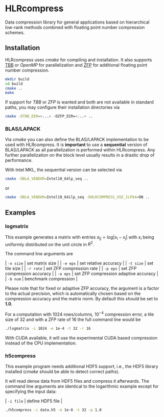 HLRcompress
===========

Data compression library for general applications based on hierarchical low-rank 
methods combined with floating point number compression schemes.

## Installation

HLRcompress uses *cmake* for compiling and installation. It also supports
[TBB](https://threadingbuildingblocks.org) or *OpenMP* for parallelization
and [ZFP](https://zfp.io) for additional floating point number compression.

```sh
mkdir build
cd build
cmake ..
make
```

If support for *TBB* or *ZFP* is wanted and both are not available in standard paths, you
may configure their installation directories via

```sh
cmake -DTBB_DIR=<...> -DZFP_DIR=<...> ..
```

### BLAS/LAPACK

Via *cmake* you can also define the BLAS/LAPACK implementation to be used with
HLRcompress. It is **important** to use a **sequential** version of BLAS/LAPACK as all
parallelization is performed within HLRcompress. Any further parallelization on the block
level usually results in a drastic drop of performance.

With Intel MKL, the sequential version can be selected via

```sh
cmake -DBLA_VENDOR=Intel10_64lp_seq ..
```

or

```sh
cmake -DBLA_VENDOR=Intel10_64ilp_seq -DHLRCOMPRESS_USE_ILP64=ON ..
```

## Examples

### logmatrix

This example generates a matrix with entries $`a_{ij} = log |x_i - x_j|`$ with $`x_i`$ being
uniformly distributed on the unit circle in $`R^2`$.

The command line arguments are

| `-n size` | set matrix size |
| `-e eps`  | set relative accuracy |
| `-t size` | set tile size |
| `-r rate` | set ZFP compression rate |
| `-p eps`  | set ZFP compression accuracy |
| `-a eps`  | set ZFP compression adaptive accuracy |
| `-b num`  | benchmark compression |
  
Please note that for fixed or adaptive ZFP accuracy, the argument is a factor to the actual precision, 
which is automatically chosen based on the compression accuracy and the matrix norm. By default this 
should be set to **1.0**.

For a computation with 1024 rows/columns, $`10^{-4}`$ compression error, a tile size of 32
and with a ZFP rate of 16 the full command line would be

```sh
./logmatrix -i 1024 -e 1e-4 -t 32 -r 16
```

With CUDA available, it will use the experimental CUDA based compression instead of the
CPU implementation.

### h5compress

This example program needs additional HDF5 support, i.e., the HDF5 library installed
(*cmake* should be able to detect correct paths).

It will read dense data from HDF5 files and compress it afterwards. The command line arguments are identical to the
logarithmic example except for specifying the input data:

  | `-i file` | define HDF5 file |

```sh
./h5compress -i data.h5 -e 1e-6 -t 32 -p 1.0
```
